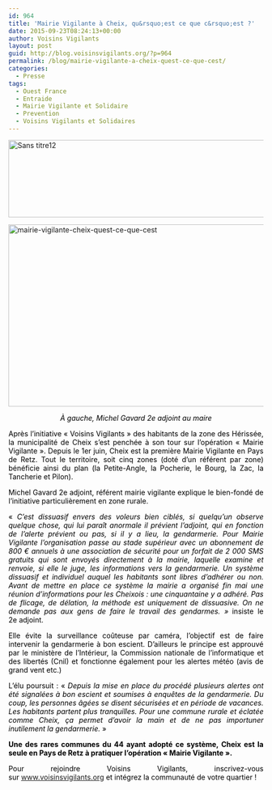 ```yaml
---
id: 964
title: 'Mairie Vigilante à Cheix, qu&rsquo;est ce que c&rsquo;est ?'
date: 2015-09-23T08:24:13+00:00
author: Voisins Vigilants
layout: post
guid: http://blog.voisinsvigilants.org/?p=964
permalink: /blog/mairie-vigilante-a-cheix-quest-ce-que-cest/
categories:
  - Presse
tags:
  - Ouest France
  - Entraide
  - Mairie Vigilante et Solidaire
  - Prevention
  - Voisins Vigilants et Solidaires
---
```

[<img class="aligncenter size-full wp-image-965" src="http://blog.voisinsvigilants.org/wp-content/uploads/2015/09/Sans-titre12.png" alt="Sans titre12" width="1021" height="153" />](http://blog.voisinsvigilants.org/wp-content/uploads/2015/09/Sans-titre12.png)

[<img class="aligncenter size-full wp-image-966" src="http://blog.voisinsvigilants.org/wp-content/uploads/2015/09/mairie-vigilante-cheix-quest-ce-que-cest.jpg" alt="mairie-vigilante-cheix-quest-ce-que-cest" width="640" height="360" />](http://blog.voisinsvigilants.org/wp-content/uploads/2015/09/mairie-vigilante-cheix-quest-ce-que-cest.jpg)

<p style="text-align: center;">
  <em><span style="color: #000000;">À gauche, Michel Gavard 2e adjoint au maire</span></em>
</p>

<p style="text-align: justify;">
  <span style="color: #000000;">Après l&rsquo;initiative « Voisins Vigilants » des habitants de la zone des Hérissée, la municipalité de Cheix s&rsquo;est penchée à son tour sur l&rsquo;opération « Mairie Vigilante ». Depuis le 1er juin, Cheix est la première Mairie Vigilante en Pays de Retz. Tout le territoire, soit cinq zones (doté d&rsquo;un référent par zone) bénéficie ainsi du plan (la Petite-Angle, la Pocherie, le Bourg, la Zac, la Tancherie et Pilon).</span>
</p>

<p style="text-align: justify;">
  <span style="color: #000000;">Michel Gavard 2e adjoint, référent mairie vigilante explique le bien-fondé de l&rsquo;initiative particulièrement en zone rurale.</span>
</p>

<p style="text-align: justify;">
  <span style="color: #000000;">« <em>C&rsquo;est dissuasif envers des voleurs bien ciblés, si quelqu&rsquo;un observe quelque chose, qui lui paraît anormale il prévient l&rsquo;adjoint, qui en fonction de l&rsquo;alerte prévient ou pas, si il y a lieu, la gendarmerie. Pour Mairie Vigilante l&rsquo;organisation passe au stade supérieur avec un abonnement de 800 € annuels à une association de sécurité pour un forfait de 2 000 SMS gratuits qui sont envoyés directement à la mairie, laquelle examine et renvoie, si elle le juge, les informations vers la gendarmerie. </em><em>Un système dissuasif et individuel auquel les habitants sont libres d&rsquo;adhérer ou non. Avant de mettre en place ce système la mairie a organisé fin mai une réunion d&rsquo;informations pour les Cheixois : une cinquantaine y a adhéré. Pas de flicage, de délation, la méthode est uniquement de dissuasive. On ne demande pas aux gens de faire le travail des gendarmes. »</em><b> </b>insiste le 2e adjoint.</span>
</p>

<p style="text-align: justify;">
  <span style="color: #000000;">Elle évite la surveillance coûteuse par caméra, l&rsquo;objectif est de faire intervenir la gendarmerie à bon escient. D&rsquo;ailleurs le principe est approuvé par le ministère de l&rsquo;Intérieur, la Commission nationale de l&rsquo;informatique et des libertés (Cnil) et fonctionne également pour les alertes météo (avis de grand vent etc.) </span>
</p>

<p style="text-align: justify;">
  <span style="color: #000000;">L&rsquo;élu poursuit : « <em>Depuis la mise en place du procédé plusieurs alertes ont été signalées à bon escient et soumises à enquêtes de la gendarmerie. Du coup, les personnes âgées se disent sécurisées et en période de vacances. Les habitants partent plus tranquilles. Pour une commune rurale et éclatée comme Cheix, ça permet d&rsquo;avoir la main et de ne pas importuner inutilement la gendarmerie.</em> »</span>
</p>

<p style="text-align: justify;">
  <strong><span style="color: #000000;">Une des rares communes du 44 ayant adopté ce système, Cheix est la seule en Pays de Retz à pratiquer l&rsquo;opération « Mairie Vigilante ».</span></strong>
</p>

<p style="text-align: justify;">
  <span style="color: #000000;">Pour rejoindre Voisins Vigilants, inscrivez-vous sur <a href="http://www.voisinsvigilants.org">www.voisinsvigilants.org</a> et intégrez la communauté de votre quartier !</span>
</p>
